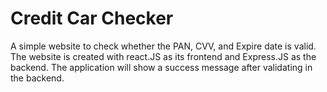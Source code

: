 # Credit Car Checker

A simple website to check whether the PAN, CVV, and Expire date is valid. The website is created with react.JS as its frontend and Express.JS as the backend.
The application will show a success message after validating in the backend.

